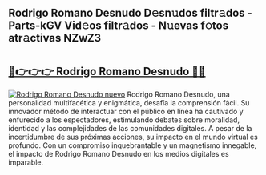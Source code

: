 ## Rodrigo Romano Desnudo D𝚎sn𝚞dos filtr𝚊dos - Parts-kGV Vid𝚎os filtr𝚊dos - N𝚞evas f𝚘tos atr𝚊ctivas NZwZ3

# <h2><a href="http://mb4et4h.tromn.icu/?c=Rodrigo+Romano+Desnudo">🔗👉👉👉 Rodrigo Romano Desnudo 🔗🔗</a></h2>

[![Rodrigo Romano Desnudo nuevo](https://i.imgur.com/pEAQMta.gif)](http://mb4et4h.tromn.icu/?c=Rodrigo+Romano+Desnudo)
Rodrigo Romano Desnudo, una personalidad multifacética y enigmática, desafía la comprensión fácil. Su innovador método de interactuar con el público en línea ha cautivado y enfurecido a los espectadores, estimulando debates sobre moralidad, identidad y las complejidades de las comunidades digitales. A pesar de la incertidumbre de sus próximas acciones, su impacto en el mundo virtual es profundo. Con un compromiso inquebrantable y un magnetismo innegable, el impacto de Rodrigo Romano Desnudo en los medios digitales es imparable.

